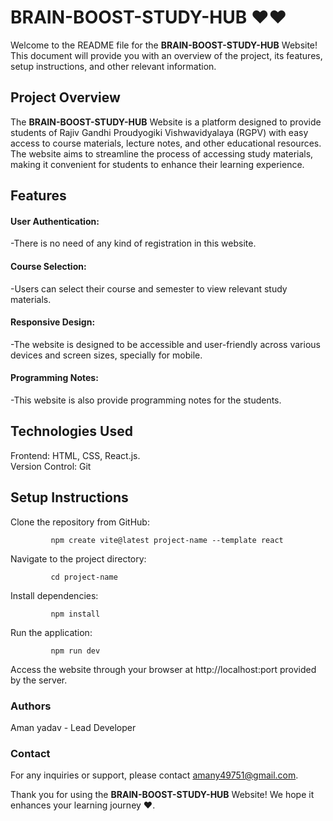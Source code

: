 # BRAIN-BOOST-STUDY-HUB ❤️❤️
Welcome to the README file for the  <b>BRAIN-BOOST-STUDY-HUB</b> Website! This document will provide you with an overview of the project, its features, setup instructions, and other relevant information.

## Project Overview
The  <b>BRAIN-BOOST-STUDY-HUB</b> Website is a platform designed to provide students of Rajiv Gandhi Proudyogiki Vishwavidyalaya (RGPV) with easy access to course materials, lecture notes, and other educational resources. The website aims to streamline the process of accessing study materials, making it convenient for students to enhance their learning experience.

## Features
#### User Authentication: 
-There is no need of any kind of registration in this website. </br>

#### Course Selection: 
-Users can select their course and semester to view relevant study materials.</br>

#### Responsive Design:
-The website is designed to be accessible and user-friendly across various devices and screen sizes, specially for mobile.</br>

#### Programming Notes:
-This website is also provide programming notes for the students.

## Technologies Used
Frontend: HTML, CSS, React.js. </br>
Version Control: Git
## Setup Instructions
Clone the repository from GitHub:

             npm create vite@latest project-name --template react
Navigate to the project directory:

             cd project-name
Install dependencies:

             npm install
Run the application:

             npm run dev
Access the website through your browser at http://localhost:port provided by the server.

### Authors
Aman yadav - Lead Developer

### Contact
For any inquiries or support, please contact amany49751@gmail.com.

Thank you for using the <b>BRAIN-BOOST-STUDY-HUB</b> Website! We hope it enhances your learning journey ❤️.
